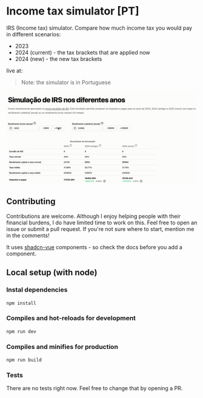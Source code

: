 # Income tax simulator [PT]

IRS (Income tax) simulator. Compare how much income tax you would pay in different scenarios:

- 2023
- 2024 (current) - the tax brackets that are applied now
- 2024 (new) - the new tax brackets

live at: 

> Note: the simulator is in Portuguese

![preview](img/preview.gif)

## Contributing

Contributions are welcome. Although I enjoy helping people with their financial burdens, I do have limited time to work on this. Feel free to open an issue or submit a pull request. If you're not sure where to start, mention me in the comments!

It uses [shadcn-vue](https://www.shadcn-vue.com/) components - so check the docs before you add a component.

## Local setup (with node)

### Instal dependencies

```
npm install
```

### Compiles and hot-reloads for development

```
npm run dev
```

### Compiles and minifies for production

```
npm run build
```

### Tests

There are no tests right now. Feel free to change that by opening a PR.
